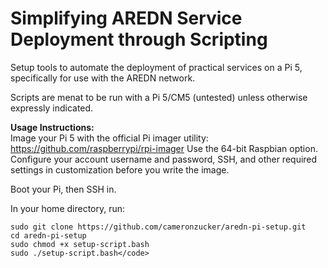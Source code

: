 # Simplifying AREDN Service Deployment through Scripting
Setup tools to automate the deployment of practical services on a Pi 5, specifically for use with the AREDN network.

Scripts are menat to be run with a Pi 5/CM5 (untested) unless otherwise expressly indicated.

**Usage Instructions:**<br>
Image your Pi 5 with the official Pi imager utility: https://github.com/raspberrypi/rpi-imager
Use the 64-bit Raspbian option. Configure your account username and password, SSH, and other required settings in customization before you write the image.

Boot your Pi, then SSH in.

In your home directory, run:
<br>
```
sudo git clone https://github.com/cameronzucker/aredn-pi-setup.git
cd aredn-pi-setup
sudo chmod +x setup-script.bash
sudo ./setup-script.bash</code>
```
